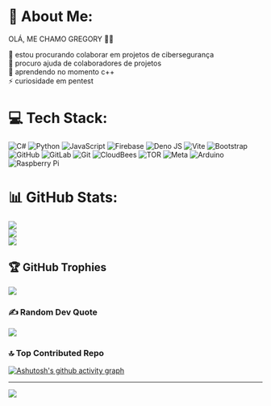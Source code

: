# 💫 About Me:
OLÁ, ME CHAMO GREGORY 👋🏻

👯 estou procurando colaborar em projetos de cibersegurança<br>🤝 procuro ajuda de colaboradores de projetos<br>🌱 aprendendo no momento c++<br>⚡ curiosidade em pentest


# 💻 Tech Stack:
![C#](https://img.shields.io/badge/c%23-%23239120.svg?style=for-the-badge&logo=csharp&logoColor=white) ![Python](https://img.shields.io/badge/python-3670A0?style=for-the-badge&logo=python&logoColor=ffdd54) ![JavaScript](https://img.shields.io/badge/javascript-%23323330.svg?style=for-the-badge&logo=javascript&logoColor=%23F7DF1E) ![Firebase](https://img.shields.io/badge/firebase-%23039BE5.svg?style=for-the-badge&logo=firebase) ![Deno JS](https://img.shields.io/badge/deno%20js-000000?style=for-the-badge&logo=deno&logoColor=white) ![Vite](https://img.shields.io/badge/vite-%23646CFF.svg?style=for-the-badge&logo=vite&logoColor=white) ![Bootstrap](https://img.shields.io/badge/bootstrap-%238511FA.svg?style=for-the-badge&logo=bootstrap&logoColor=white) ![GitHub](https://img.shields.io/badge/github-%23121011.svg?style=for-the-badge&logo=github&logoColor=white) ![GitLab](https://img.shields.io/badge/gitlab-%23181717.svg?style=for-the-badge&logo=gitlab&logoColor=white) ![Git](https://img.shields.io/badge/git-%23F05033.svg?style=for-the-badge&logo=git&logoColor=white) ![CloudBees](https://img.shields.io/badge/CloudBees-1997B5&?logo=cloudbees&logoColor=white&style=for-the-badge) ![TOR](https://img.shields.io/badge/tor-%237E4798.svg?style=for-the-badge&logo=tor-project&logoColor=white) ![Meta](https://img.shields.io/badge/Meta-%230467DF.svg?style=for-the-badge&logo=Meta&logoColor=white) ![Arduino](https://img.shields.io/badge/-Arduino-00979D?style=for-the-badge&logo=Arduino&logoColor=white) ![Raspberry Pi](https://img.shields.io/badge/-RaspberryPi-C51A4A?style=for-the-badge&logo=Raspberry-Pi)
# 📊 GitHub Stats:
![](https://github-readme-stats.vercel.app/api?username=gksesp&theme=default&hide_border=false&include_all_commits=true&count_private=true)<br/>
![](https://github-readme-streak-stats.herokuapp.com/?user=gksesp&theme=default&hide_border=false)<br/>
![](https://github-readme-stats.vercel.app/api/top-langs/?username=gksesp&theme=default&hide_border=false&include_all_commits=true&count_private=true&layout=compact)

## 🏆 GitHub Trophies
![](https://github-profile-trophy.vercel.app/?username=gksesp&theme=nord&no-frame=true&no-bg=true&margin-w=4)

### ✍️ Random Dev Quote
![](https://quotes-github-readme.vercel.app/api?type=horizontal&theme=radical)

### 🔝 Top Contributed Repo
[![Ashutosh's github activity graph](https://github-readme-activity-graph.vercel.app/graph?username=gksesp&bg_color=d1fcff&color=4c839e&line=4e4c9e&point=40413e&area=true&hide_border=true)](https://github.com/ashutosh00710/github-readme-activity-graph)

---

[![](https://visitcount.itsvg.in/api?id=gksesp&label=Profile%20Views&color=1&icon=0&pretty=false)](https://visitcount.itsvg.in)
